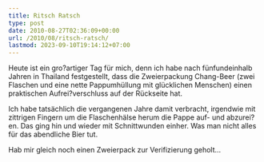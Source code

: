 ```yaml
---
title: Ritsch Ratsch
type: post
date: 2010-08-27T02:36:09+00:00
url: /2010/08/ritsch-ratsch/
lastmod: 2023-09-10T19:14:12+07:00
---
```

Heute ist ein gro?artiger Tag für mich, denn ich habe nach fünfundeinhalb Jahren in Thailand festgestellt, dass die Zweierpackung Chang-Beer (zwei Flaschen und eine nette Pappumhüllung mit glücklichen Menschen) einen praktischen Aufrei?verschluss auf der Rückseite hat.

Ich habe tatsächlich die vergangenen Jahre damit verbracht, irgendwie mit zittrigen Fingern um die Flaschenhälse herum die Pappe auf- und abzurei?en. Das ging hin und wieder mit Schnittwunden einher. Was man nicht alles für das abendliche Bier tut.

Hab mir gleich noch einen Zweierpack zur Verifizierung geholt...
